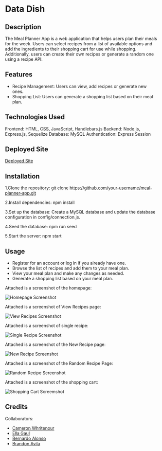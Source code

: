 # Data Dish

## Description

The Meal Planner App is a web application that helps users plan their meals for the week. Users can select recipes from a list of available options and add the ingredients to their shopping cart for use while shopping. Additionally, users can create their own recipes or generate a random one using a recipe API.

## Features

- Recipe Management: Users can view, add recipes or generate new ones.
- Shopping List: Users can generate a shopping list based on their meal plan.


## Technologies Used

Frontend: HTML, CSS, JavaScript, Handlebars.js
Backend: Node.js, Express.js, Sequelize
Database: MySQL
Authentication: Express Session


## Deployed Site

[Deployed Site](https://agile-hollows-63324-0df4568dcdbc.herokuapp.com/)

## Installation

1.Clone the repository:
    git clone https://github.com/your-username/meal-planner-app.git

2.Install dependencies:
    npm install

3.Set up the database:
    Create a MySQL database and update the database configuration in config/connection.js.

4.Seed the database:
    npm run seed

5.Start the server:
    npm start



## Usage

- Register for an account or log in if you already have one.
- Browse the list of recipes and add them to your meal plan.
- View your meal plan and make any changes as needed.
- Generate a shopping list based on your meal plan.

Attached is a screenshot of the homepage:

![Homepage Screenshot](https://github.com/mymashedpotatoes/Data-Dish/assets/145066673/97fa9d53-16c9-43ab-bef3-f6841b5a8cd2)

Attached is a screenshot of View Recipes page:

![View Recipes Screenshot](https://github.com/mymashedpotatoes/Data-Dish/assets/145066673/2ae21f64-20c1-4a2d-b4e2-f52e0debc8e0)

Attached is a screenshot of single recipe:

![Single Recipe Screenshot](https://github.com/mymashedpotatoes/Data-Dish/assets/145066673/941a2695-78b9-4ad6-8ccd-a478ac7342d1)

Attached is a screenshot of the New Recipe page:

![New Recipe Screenshot](https://github.com/mymashedpotatoes/Data-Dish/assets/145066673/6f7ef297-0492-45d8-8509-ad33f5d10277)

Attached is a screenshot of the Random Recipe Page:

![Random Recipe Screenshot](https://github.com/mymashedpotatoes/Data-Dish/assets/145066673/164c9eb9-0b04-497c-a08e-66bfa6a3a890)

Attached is a screenshot of the shopping cart:

![Shopping Cart Screemshot](https://github.com/mymashedpotatoes/Data-Dish/assets/145066673/73985f50-0e5a-4715-96c2-fd4f1916c329)

## Credits

Collaborators:
- [Cameron Whritenour](https://github.com/camwhritenour)
- [Ella Gaul](https://github.com/mymashedpotatoes)
- [Bernardo Alonso](https://github.com/oneuglyghost)
- [Brandon Avila](https://github.com/LILKEYKEY17)


